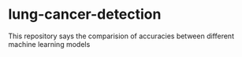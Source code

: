 # lung-cancer-detection
This repository says the comparision of accuracies between different machine learning models
